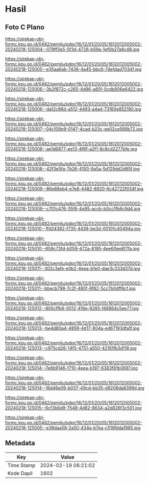 # Hasil

## Foto C Plano

https://sirekap-obj-formc.kpu.go.id/0482/pemilu/pdpr/16/12/01/20/05/1612012005002-20240218-125004--079ff3e5-5f3d-4728-b59a-1ef0b27a6c48.jpg

https://sirekap-obj-formc.kpu.go.id/0482/pemilu/pdpr/16/12/01/20/05/1612012005002-20240218-125005--e35aa6ab-7436-4a45-bbc6-7de1dad703d1.jpg

https://sirekap-obj-formc.kpu.go.id/0482/pemilu/pdpr/16/12/01/20/05/1612012005002-20240218-125006--3b2f872c-c265-4d96-a85f-0cdb806e6422.jpg

https://sirekap-obj-formc.kpu.go.id/0482/pemilu/pdpr/16/12/01/20/05/1612012005002-20240218-125006--da12c86d-a512-4493-a4ad-73160e852180.jpg

https://sirekap-obj-formc.kpu.go.id/0482/pemilu/pdpr/16/12/01/20/05/1612012005002-20240218-125007--04c109e9-0147-4cad-b23c-ee02ce566b72.jpg

https://sirekap-obj-formc.kpu.go.id/0482/pemilu/pdpr/16/12/01/20/05/1612012005002-20240218-125008--ae1d6877-ee13-4f6f-a2f1-8c8cd2277bfe.jpg

https://sirekap-obj-formc.kpu.go.id/0482/pemilu/pdpr/16/12/01/20/05/1612012005002-20240218-125008--42f3e5fa-7b26-4193-9a5a-5d129dd2d85f.jpg

https://sirekap-obj-formc.kpu.go.id/0482/pemilu/pdpr/16/12/01/20/05/1612012005002-20240218-125009--86e68eb4-e7e8-4482-8920-6c42722f034f.jpg

https://sirekap-obj-formc.kpu.go.id/0482/pemilu/pdpr/16/12/01/20/05/1612012005002-20240218-125009--c701c476-35f6-4e95-accb-b0cc1fb6c9d4.jpg

https://sirekap-obj-formc.kpu.go.id/0482/pemilu/pdpr/16/12/01/20/05/1612012005002-20240218-125010--1fd24382-f735-4439-be3d-00101c40494a.jpg

https://sirekap-obj-formc.kpu.go.id/0482/pemilu/pdpr/16/12/01/20/05/1612012005002-20240218-125010--659c73fd-b059-472a-8185-4ee60ee8f7fa.jpg

https://sirekap-obj-formc.kpu.go.id/0482/pemilu/pdpr/16/12/01/20/05/1612012005002-20240218-125011--302c3afe-e0b2-4eea-b1e0-dae3c333d37d.jpg

https://sirekap-obj-formc.kpu.go.id/0482/pemilu/pdpr/16/12/01/20/05/1612012005002-20240218-125011--bbecb798-7c2f-480f-9f82-5cc7b0dff6cf.jpg

https://sirekap-obj-formc.kpu.go.id/0482/pemilu/pdpr/16/12/01/20/05/1612012005002-20240218-125012--800cffb6-0012-416e-9285-f48864c5ee77.jpg

https://sirekap-obj-formc.kpu.go.id/0482/pemilu/pdpr/16/12/01/20/05/1612012005002-20240218-125013--be4d80a4-4859-4d17-804a-ed67193dfa1f.jpg

https://sirekap-obj-formc.kpu.go.id/0482/pemilu/pdpr/16/12/01/20/05/1612012005002-20240218-125013--c975cd26-14f5-4751-a550-42161fb3d118.jpg

https://sirekap-obj-formc.kpu.go.id/0482/pemilu/pdpr/16/12/01/20/05/1612012005002-20240218-125014--7e6b9146-f710-4eea-b197-6383f81b0697.jpg

https://sirekap-obj-formc.kpu.go.id/0482/pemilu/pdpr/16/12/01/20/05/1612012005002-20240218-125014--16d46e09-b037-49cd-bb35-d9208da8399d.jpg

https://sirekap-obj-formc.kpu.go.id/0482/pemilu/pdpr/16/12/01/20/05/1612012005002-20240218-125015--6cf3b6d9-7548-4d82-8634-a2d826f3c501.jpg

https://sirekap-obj-formc.kpu.go.id/0482/pemilu/pdpr/16/12/01/20/05/1612012005002-20240218-125005--e39daa58-2a50-434a-b7ea-c519fdda1985.jpg


## Metadata

| Key        | Value               |
| ---------- | ------------------- |
| Time Stamp | 2024-02-19 06:21:02 |
| Kode Dapil | 1602                |



